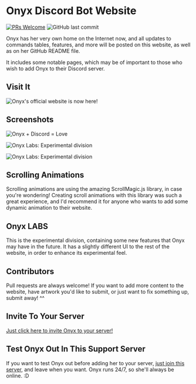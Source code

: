 # Onyx Discord Bot Website
[![PRs Welcome](https://img.shields.io/badge/PRs-welcome-brightgreen.svg?style=flat-square)](http://makeapullrequest.com) 
![GitHub last commit](https://img.shields.io/github/last-commit/google/skia.svg)

Onyx has her very own home on the Internet now, and all updates to commands tables, features, and more will be posted on this website,
as well as on her GitHub README file.

It includes some notable pages, which may be of important to those who wish to add Onyx to their Discord server.

## Visit It
![Onyx's official website is now here!](https://silvia-odwyer.github.io/Onyx-Discord-Bot-Website/ "Onyx's official website is now here!")

## Screenshots
![Onyx + Discord = Love](https://github.com/silvia-odwyer/Onyx-Discord-Bot-Website/blob/master/media/onyxdiscord.png "Onyx + Discord = Love")

![Onyx Labs: Experimental division](https://github.com/silvia-odwyer/Onyx-Discord-Bot-Website/blob/master/GIFs/onyx_labs.gif "Onyx Labs: Experimental division")

![Onyx Labs: Experimental division](https://github.com/silvia-odwyer/Onyx-Discord-Bot-Website/blob/master/GIFs/onyx_labs_scrolldown.gif "Onyx Labs: Experimental division")

## Scrolling Animations
Scrolling animations are using the amazing ScrollMagic.js library, in case you're wondering! Creating scroll animations
with this library was such a great experience, and I'd recommend it for anyone who wants to add some dynamic animation to their website.

## Onyx LABS
This is the experimental division, containing some new features that Onyx may have in the future. It has a slightly different 
UI to the rest of the website, in order to enhance its experimental feel.

## Contributors
Pull requests are always welcome! If you want to add more content to the website, have artwork you'd like to submit, or just 
want to fix something up, submit away! ^^

## Invite To Your Server
[Just click here to invite Onyx to your server!](https://discordapp.com/oauth2/authorize?&client_id=444948120573313024&scope=bot&permissions=0)

## Test Onyx Out In This Support Server
If you want to test Onyx out before adding her to your server, [just join this server](https://discord.gg/cSWHaEK), and leave when you want.
Onyx runs 24/7, so she'll always be online. :D
